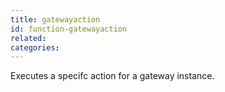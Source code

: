 ```yaml
---
title: gatewayaction
id: function-gatewayaction
related:
categories:
---
```


Executes a specifc action for a gateway instance.